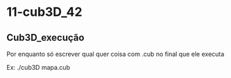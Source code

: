 # 11-cub3D_42

## Cub3D_execução

Por enquanto só escrever qual quer coisa com .cub no final que ele executa

Ex: ./cub3D mapa.cub
